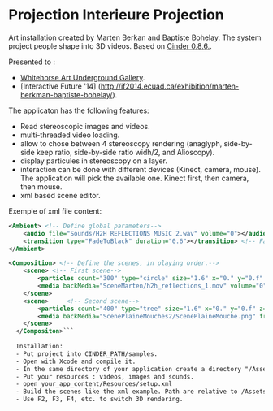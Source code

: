 # Projection Interieure Projection

Art installation created by Marten Berkan and Baptiste Bohelay. The system project people shape into 3D videos. Based on [Cinder 0.8.6.](http://libcinder.org/download/).

Presented to :
- [Whitehorse Art Underground Gallery](http://lebaptiste.com/#projects+html&other&pip.html).
- [Interactive Future '14] (http://if2014.ecuad.ca/exhibition/marten-berkman-baptiste-bohelay/).

The applicaton has the following features:
- Read stereoscopic images and videos.
- multi-threaded video loading.
- allow to chose between 4 stereoscopy rendering (anaglyph, side-by-side keep ratio, side-by-side ratio widh/2, and Alioscopy).
- display particules in stereoscopy on a layer. 
- interaction can be done with different devices (Kinect, camera, mouse). The application will pick the available one. Kinect first, then camera,  then mouse.
- xml based scene editor.

Exemple of xml file content:
```xml
<Ambient> <!-- Define global parameters-->
    <audio file="Sounds/H2H REFLECTIONS MUSIC 2.wav" volume="0"></audio> <!-- Background music-->
    <transition type="FadeToBlack" duration="0.6"></transition> <!-- Fade In/Out between scenes-->
</Ambient>

<Composition> <!-- Define the scenes, in playing order.-->
    <scene> <!-- First scene-->
        <particles count="300" type="circle" size="1.6" x="0." y="0.f" z="0.5" scale="0.05" reflection="0" lifeTime="0.19" brightnessMin="0.1" brightnessMax="1.1" colorMin="0.86,0.61,0.7" colorMax="0.4,0.6,0.4" reflection="0" opacity="0.2"></particles> <!-- add 300 "circle" particles with opacity 0.2, etc.-->
        <media backMedia="SceneMarten/h2h_reflections_1.mov" volume="0"></media> <!-- just play a video behind, sound muted.-->
    </scene>
    <scene>     <!-- Second scene-->
        <particles count="400" type="tree" size="1.6" x="0." y="0.f" z="0.5" scale="0.05" reflection="0" lifeTime="0.49" brightnessMin="0.1" brightnessMax="1.1" useKinectColor="0" colorMin="0.86,0.61,0.7" colorMax="0.4,0.6,0.4" reflection="0" opacity="1."></particles>
        <media backMedia="ScenePlaineMouches2/ScenePlaineMouche.png" frontImage="ScenePlaineMouches2/ScenePlaineMoucheFront.png" audioMedia="Sounds/pip_boreal2.wav" volume="0.4"></media> <!-- put an image behind particles and a mask in front for better integration, audio file will be played during scene.-->
    </scene>
  </Compositon>```
  
  Installation:
  - Put project into CINDER_PATH/samples.
  - Open with Xcode and compile it.
  - In the same directory of your application create a directory "/Assets"
  - Put your resources : videos, images and sounds.
  - open your_app_content/Resources/setup.xml
  - Build the scenes like the xml example. Path are relative to /Assets.
  - Use F2, F3, F4, etc. to switch 3D rendering.
